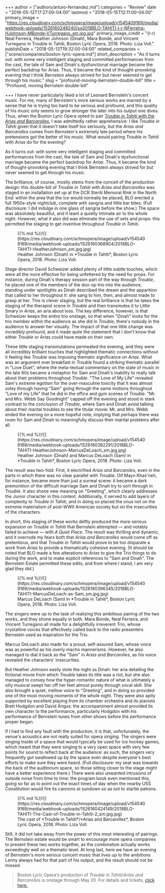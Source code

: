 +++
author = ["authors/arturo-fernandez.md"]
categories = "Review"
date = "2018-05-12T17:27:00-04:00"
lastmod = "2018-05-15T12:11:00-04:00"
primary_image = "https://res.cloudinary.com/schmopera/image/upload/v1545409169/media/webhook-uploads/1526160248240/sq2018BLO-TAHITI-l-r-NFerreira-HJohnson-MBonde-VTurregano_sm.jpg.jpg"
primary_image_credit = "(l-r) Neal Ferreira, Heather Johnson (Dinah), Mara Bonde, and Vincent Turregano in Trouble in Tahiti, Boston Lyric Opera, 2018. Photo: Liza Voll."
publishDate = "2018-05-13T19:32:00-04:00"
related_companies = ["scene/companies/boston-lyric-opera.md"]
short_description = "As it turns out: with some very intelligent staging and committed performances from the cast, the tale of Sam and Dinah&#039;s dysfunctional marriage became the perfect backdrop for Arias. Thus, it became the kind of thought-provoking evening that I think Bernstein always strived for but never seemed to get through his music."
slug = "profound-moving-bernstein-double-bill"
title = "Profound, moving Bernstein double-bill"

+++
I have never particularly liked a lot of Leonard Bernstein's concert music. For me, many of Bernstein's more serious works are marred by a sense that he is trying too hard to be serious and profound, and this quality of his music only seems to grow stronger the later into his output one dives. Thus, when the Boston Lyric Opera opted to pair [*Trouble in Tahiti* with the *Arias and Barcarolles*](https://blo.org/tahiti/?hsCtaTracking=7d1ec0b4-6415-4b37-8209-06d5d9b0fcb3%7C933d4a83-99ff-44a2-8a81-abe2356e440b), I was admittedly rather apprehensive: I like *Trouble in Tahiti* given that it doesn't take itself too seriously, but the *Arias and Barcarolles* comes from Bernstein's extremely late period where his pretensions got the better of his music. What would pairing *Trouble in Tahiti* with *Arias* do for the evening?

As it turns out: with some very intelligent staging and committed performances from the cast, the tale of Sam and Dinah's dysfunctional marriage became the perfect backdrop for *Arias*. Thus, it became the kind of thought-provoking evening that I think Bernstein always strived for but never seemed to get through his music.

The brilliance, of course, mostly stems from the conceit of the production design: this double-bill of *Trouble in Tahiti* with *Arias and Barcarolles* was staged in an installation set up at the DCR Steriti Memoral Rink in the North End: within the area that the ice would normally be placed, BLO erected a full 1950s-style nightclub, complete with sangria and little bar bites. (Full disclosure: I did indulge in one glass of sangria before the show.) The space was absolutely beautiful, and it leant a quietly intimate air to the whole night. However, what it also did was eliminate the use of sets and props: this permitted the staging to get inventive throughout *Trouble in Tahiti*.

<figure data-type="image">{{% md %}}![](https://res.cloudinary.com/schmopera/image/upload/v1545409169/media/webhook-uploads/1526160368904/2018BLO-TAHITI-HeatherJohnson_sm.jpg.jpg)
<figcaption>Heather Johnson (Dinah) in *Trouble in Tahiti*, Boston Lyric Opera, 2018. Photo: Liza Voll.</figcaption>
</figure>

Stage director David Schweizer added plenty of little subtle touches, which were all the more effective for being unfettered by the need for props. For instance, during Dinah's therapy session part of the way through *Trouble*, he placed one of the members of the doo-op trio into the audience, standing under spotlights as Dinah described the dream and the apparition that called to her throughout it: she sang to him, then, and almost made to grasp at her. This is clever staging, but the real brilliance is that he takes the staging of the therapist scene in *Trouble* and then transmutes it to Little Smary in *Arias*, an aria about loss. The key difference, however, is that Schweizer keeps the entire trio onstage, so that when "Dinah" looks for the trio member within the audience as she did in *Trouble*, there's nobody in the audience to answer her visually. The impact of that one little change was incredibly profound, and it made quite the statement that I don't know that either *Trouble* or *Arias* could have made on their own.

These little staging transmutations permeated the evening, and they were all incredibly brilliant touches that highlighted thematic connections without it feeling like *Trouble* was imposing thematic significance on *Arias*. What was an argument over breakfast in *Trouble* found a striking thematic parallel in "Love Duet", where the meta-textual commentary on the state of music in the late 80s became a metaphor for Sam and Dinah's inability to really talk about their problems throughout *Trouble*. "The Love of My Life" revealed Sam's extreme egotism for the over-masculine toxicity that it was almost soley through having "Sam" going through the same motions throughout "Love of my Life" that he did in the office and gym scenes of *Trouble*. "Mr. and Mrs. Webb Say Goodnight" capped off the evening and stood in stark contrast to the conclusion of *Trouble*, where Sam and Dinah avoid talking about their marital troubles to see the titular movie: Mr. and Mrs. Webb ended the evening on a more hopeful note, implying that perhaps there was room for Sam and Dinah to meaningfully discuss their marital problems after all.

<figure data-type="image">{{% md %}}![](https://res.cloudinary.com/schmopera/image/upload/v1545409169/media/webhook-uploads/1526160382291/2018BLO-TAHITI-HeatherJohnson-MarcusDeLoach_sm.jpg.jpg)
<figcaption>Heather Johnson (Dinah) and Marcus DeLoach (Sam) in *Trouble in Tahiti*, Boston Lyric Opera, 2018. Photo: Liza Voll.</figcaption>
</figure>

The result was two-fold. First, it electrified *Arias and Barcaroles*, even in the parts in which there was no clear parallel with *Trouble*. Oif Mayn Khas'neh, for instance, became more than just a surreal scene: it became a dark premonition of the difficult marriage Sam and Dinah try to sort through in *Trouble*. It also shone new meaning on "Greeting", which clearly addresses the Junior character in this context. Additionally, it served to add layers of complexity to *Trouble in Tahiti*, and in doing so placed the onus not on the extreme materialism of post-WWII American society but on the insecurities of the characters.

In short, this staging of these works deftly produced the more serious expansion on *Trouble in Tahiti* that Bernstein attempted — and notably failed to achieve — with *A Quiet Place*. The result was thrilling and dynamic, and it overrode my fears both that *Arias and Barcarolles* would come off as pretentious, and that *Trouble in Tahiti* would prove to be too disparate a work from *Arias* to provide a thematically cohesive evening. (It should be noted that BLO made a few alterations to *Arias* to give the Trio things to do during the work, and to make explicit references to "Sam and Dinah". The Bernstein Estate permitted these edits, and from where I stand, I am very glad they did.)

<figure data-type="image">{{% md %}}![](https://res.cloudinary.com/schmopera/image/upload/v1545409169/media/webhook-uploads/1526160396345/2018BLO-TAHITI-MarcusDeLoach-as-Sam_sm.jpg.jpg)
<figcaption>Marcus DeLoach (Sam) in *Trouble in Tahiti*, Boston Lyric Opera, 2018. Photo: Liza Voll.</figcaption>
</figure>

The singers were up to the task of realizing this ambitious pairing of the two works, and they shone equally in both. Mara Bonde, Neal Ferreira, and Vincent Turregano all made for a delightfully irreverent Trio, whose crystalline voices that effectively called back to the radio presenters Bernstein used as inspiration for the Trio. 

Marcus DeLoach also made for a proud, self-assured Sam, whose voice was as powerful as his overly macho mannerisms. However, he also managed to dial it back as the "Sam" in *Arias and Barcarolles*, as his voice revealed the characters' insecurities. 

But Heather Johnson easily stole the night as Dinah: her aria detailing the fictional movie from which *Trouble* takes its title was a riot, but she also managed to convey how the hyper-romantic nature of what is ultimately a silly musical swept her off her feet almost purely through vocal skill. She also brought a quiet, mellow voice to "Greeting", and in doing so provided one of the most moving moments of the whole night. They were also aptly supported by excellent playing from its chamber orchestra and its pianists Brett Hodgdon and David Angus: the accompaniment almost provided its own character to the performance, particularly Hodgdon with his performance of Bernstein tunes from other shows before the performance proper began.

If I had to find any fault with the production, it is that, unfortunately, the venue's acoustics are not really suited for opera singing. The singers were singing inside of a space that would typically be used for ice hockey games, which meant that they were singing to a very open space with very few points for sound to reflect back at the audience: as such, the singers very frequently got swallowed up by the space even despite everyone's best efforts to make sure they were heard. (Full disclosure: my seat was towards the back of the auditorium space, so those sitting closer to the stage might have a better experience there.) There were also unwanted intrusions of outside noise from time to time: the program book even mentioned this, going so far as to point out the exact times of day when the nearby USS Constitution would fire its cannons at sundown so as not to startle patrons.

<figure data-type="image">{{% md %}}![](https://res.cloudinary.com/schmopera/image/upload/v1545409169/media/webhook-uploads/1526160424149/2018BLO-TAHITI-The-Cast-of-Trouble-in-Tahiti-2_sm.jpg.jpg)
<figcaption>The cast of *Trouble in Tahiti*/*Arias and Barcarolles*, Boston Lyric Opera, 2018. Photo: Liza Voll.</figcaption>
</figure>

Still, it did not take away from the power of this most interesting of pairings. The Bernstein estate would be smart to encourage more opera companies to present these two works together, as the combination actually works exceedingly well on a thematic level. At long last, here we have an evening of Bernstein's more serious concert music that lives up to the ambitions Lenny always had for that part of his output, and the result should not be missed.

>Boston Lyric Opera's production of *Trouble in Tahiti*/*Arias and Barcarolles* is onstage through May 20. For details and tickets, [click here.](https://blo.org/tahiti/)